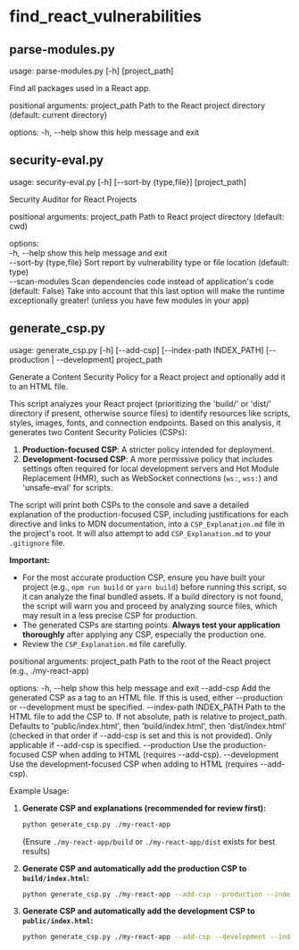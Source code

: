 # find_react_vulnerabilities
## parse-modules.py
usage: parse-modules.py [-h] [project_path]

Find all packages used in a React app.

positional arguments:
  project_path  Path to the React project directory (default: current directory)

options:
  -h, --help    show this help message and exit
## security-eval.py
usage: security-eval.py [-h] [--sort-by {type,file}] [project_path]

Security Auditor for React Projects

positional arguments:
  project_path          Path to React project directory (default: cwd)

options:
 <br/> -h, --help            show this help message and exit
 <br/> --sort-by {type,file}
                        Sort report by vulnerability type or file location (default: type)
 <br/> --scan-modules        Scan dependencies code instead of application's code (default: False)
  Take into account that this last option will make the runtime exceptionally greater! (unless you have few modules in your app)

## generate_csp.py
usage: generate_csp.py [-h] [--add-csp] [--index-path INDEX_PATH] [--production | --development] project_path

Generate a Content Security Policy for a React project and optionally add it to an HTML file.

This script analyzes your React project (prioritizing the 'build/' or 'dist/' directory if present, otherwise source files) to identify resources like scripts, styles, images, fonts, and connection endpoints. Based on this analysis, it generates two Content Security Policies (CSPs):
1.  **Production-focused CSP**: A stricter policy intended for deployment.
2.  **Development-focused CSP**: A more permissive policy that includes settings often required for local development servers and Hot Module Replacement (HMR), such as WebSocket connections (`ws:`, `wss:`) and 'unsafe-eval' for scripts.

The script will print both CSPs to the console and save a detailed explanation of the production-focused CSP, including justifications for each directive and links to MDN documentation, into a `CSP_Explanation.md` file in the project's root. It will also attempt to add `CSP_Explanation.md` to your `.gitignore` file.

**Important:**
*   For the most accurate production CSP, ensure you have built your project (e.g., `npm run build` or `yarn build`) before running this script, so it can analyze the final bundled assets. If a build directory is not found, the script will warn you and proceed by analyzing source files, which may result in a less precise CSP for production.
*   The generated CSPs are starting points. **Always test your application thoroughly** after applying any CSP, especially the production one.
*   Review the `CSP_Explanation.md` file carefully.

positional arguments:
  project_path          Path to the root of the React project (e.g., ./my-react-app)

options:
  -h, --help            show this help message and exit
  --add-csp             Add the generated CSP as a <meta> tag to an HTML file.
                        If this is used, either --production or --development must be specified.
  --index-path INDEX_PATH
                        Path to the HTML file to add the CSP to.
                        If not absolute, path is relative to project_path.
                        Defaults to 'public/index.html', then 'build/index.html', then 'dist/index.html'
                        (checked in that order if --add-csp is set and this is not provided).
                        Only applicable if --add-csp is specified.
  --production          Use the production-focused CSP when adding to HTML (requires --add-csp).
  --development         Use the development-focused CSP when adding to HTML (requires --add-csp).

Example Usage:

1.  **Generate CSP and explanations (recommended for review first):**
    ```bash
    python generate_csp.py ./my-react-app
    ```
    (Ensure `./my-react-app/build` or `./my-react-app/dist` exists for best results)

2.  **Generate CSP and automatically add the production CSP to `build/index.html`:**
    ```bash
    python generate_csp.py ./my-react-app --add-csp --production --index-path build/index.html
    ```

3.  **Generate CSP and automatically add the development CSP to `public/index.html`:**
    ```bash
    python generate_csp.py ./my-react-app --add-csp --development --index-path public/index.html
    ```